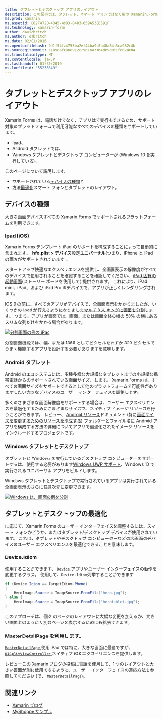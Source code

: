 ```yaml
---
title: タブレットとデスクトップ アプリのレイアウト
description: この記事では、タブレット、スマート フォンではなく用の Xamarin.Forms アプリケーションのレイアウトを最適化する方法について説明します。
ms.prod: xamarin
ms.assetid: D62F472B-4345-4983-8403-659A538B591F
ms.technology: xamarin-forms
author: davidbritch
ms.author: dabritch
ms.date: 02/01/2016
ms.openlocfilehash: 9d1f54fa4753ba2ef44ba9b8b48a84a3ca932c4b
ms.sourcegitcommit: a1a58afea68912c79d16a3f64de9a0c1feb2aeb4
ms.translationtype: MT
ms.contentlocale: ja-JP
ms.lasthandoff: 01/30/2019
ms.locfileid: "55233849"
---
```

# <a name="layout-for-tablet-and-desktop-apps"></a>タブレットとデスクトップ アプリのレイアウト

Xamarin.Forms は、電話だけでなく、アプリはで実行もできるため、サポート対象のプラットフォームで利用可能なすべてのデバイスの種類をサポートしています。

* Ipad、
* Android タブレットでは、
* Windows タブレットとデスクトップ コンピューターが (Windows 10 を実行している)。

このページについて説明します。

* サポートされている[デバイスの種類](#Device_Types)と
* 方法[最適化](#optimize)スマート フォンとタブレットのレイアウト。

<a name="Device_Types" />

## <a name="device-types"></a>デバイスの種類

大きな画面デバイスすべての Xamarin.Forms でサポートされるプラットフォームを利用できます。

### <a name="ipads-ios"></a>Ipad (iOS)

Xamarin.Forms テンプレート iPad のサポートを構成することによって自動的に含まれます、 **Info.plist > デバイス**設定**ユニバーサル**(つまり、iPhone と iPad の両方がサポートされています)。

スタートアップ快適なエクスペリエンスを提供し、全画面表示の解像度がすべてのデバイスで使用されることを確認することを確認してください、 [iPad 固有の起動画面](~/ios/app-fundamentals/images-icons/launch-screens.md)(ストーリー ボードを使用して) 提供されます。 これにより、iPad mini、iPad、および iPad Pro のデバイスで、アプリが正しくレンダリングされます。

IOS 9 の前に、すべてのアプリがデバイスで、全画面表示をかかりましたが、いくつかの Ipad が行えるようになりました[マルチタス キングに画面を分割](~/ios/platform/multitasking.md)します。
つまり、アプリが画面では、画面、または画面全体の幅の 50% の横にあるスリムな列だけをかかる場合があります。

[![](tablet-images/ipad-sml.png "分割画面の例の iPad")](tablet-images/ipad.png#lightbox "iPad 分割画面の例")

分割画面機能では、幅、または 1366 としてピクセルをわずか 320 ピクセルでうまく機能するアプリを設計する必要がありますを意味します。

### <a name="android-tablets"></a>Android タブレット

Android のエコシステムには、多種多様な大規模なタブレットまでの小規模な携帯電話からのサポートされている画面サイズ、します。 Xamarin.Forms は、すべての画面サイズをサポートできるとして他のプラットフォームで可能性がありますしたい大きなデバイスのユーザー インターフェイスを調整します。

多くのさまざまな画面解像度をサポートする場合は、ユーザー エクスペリエンスを最適化するためにさまざまなサイズで、ネイティブ イメージ リソースを行うことができます。
レビュー、 [Android リソース](~/android/app-fundamentals/resources-in-android/index.md)ドキュメント (特に[画面サイズを変更するためのリソースを作成する](~/android/app-fundamentals/resources-in-android/resources-for-varying-screens.md)) フォルダーとファイル名に Android アプリを構成する方法の詳細についてアプリで最適化されたイメージ リソースをインクルードするプロジェクトです。

### <a name="windows-tablets-and-desktops"></a>Windows タブレットとデスクトップ

タブレットと Windows を実行しているデスクトップ コンピューターをサポートするは、使用する必要があります[Windows UWP サポート](~/xamarin-forms/platform/windows/installation/index.md)、Windows 10 で実行されるユニバーサル アプリをビルドします。

Windows タブレットとデスクトップで実行されているアプリは実行されている全画面表示のさらに任意次元に変更できます。

[![](tablet-images/splitscreen-sml.png "Windows は、画面の例を分割")](tablet-images/splitscreen.png#lightbox "Windows 分割画面の例")


<a name="optimize" />

## <a name="optimizing-for-tablet-and-desktop"></a>タブレットとデスクトップの最適化

に応じて、Xamarin.Forms のユーザー インターフェイスを調整するには、スマート フォンかどうか、またはタブレット/デスクトップ デバイスが使用されています。 これは、タブレットやデスクトップ コンピューターなどの大画面のデバイスのユーザー エクスペリエンスを最適化できることを意味します。


### <a name="deviceidiom"></a>Device.Idiom

使用することができます、 [ `Device` ](~/xamarin-forms/platform/device.md)アプリやユーザー インターフェイスの動作を変更するクラス。 使用して、`Device.Idiom`列挙することができます

```csharp
if (Device.Idiom == TargetIdiom.Phone)
{
    HeroImage.Source = ImageSource.FromFile("hero.jpg");
} else {
    HeroImage.Source = ImageSource.FromFile("herotablet.jpg");
}
```

このアプローチは、個々 のページのレイアウトに大幅な変更を加えるか、大きい画面上のまったく別のページを表示するためにも拡張できます。

### <a name="leveraging-masterdetailpage"></a>MasterDetailPage を利用します。

[ `MasterDetailPage` ](xref:Xamarin.Forms.MasterDetailPage)使用 iPad では特に、大きな画面に最適ですが、 [ `UISplitViewController` ](xref:UIKit.UISplitViewController)ネイティブ iOS エクスペリエンスを提供します。

レビュー[この Xamarin ブログの投稿](https://blog.xamarin.com/bringing-xamarin-forms-apps-to-tablets/)に電話を使用して、1 つのレイアウトと大きい画面が別に使用できるように、ユーザー インターフェイスの適応方法を参照してください (で、 `MasterDetailPage`)。



## <a name="related-links"></a>関連リンク

- [Xamarin ブログ](https://blog.xamarin.com/bringing-xamarin-forms-apps-to-tablets/)
- [MyShoppe サンプル](https://github.com/jamesmontemagno/myshoppe)
